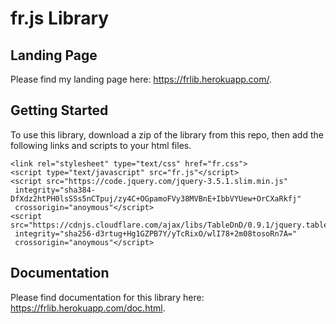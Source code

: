 # fr.js Library

## Landing Page

Please find my landing page here: https://frlib.herokuapp.com/.

## Getting Started

To use this library, download a zip of the library from this repo, then add the following links and scripts to your html files.

```
<link rel="stylesheet" type="text/css" href="fr.css">
<script type="text/javascript" src="fr.js"</script>
<script src="https://code.jquery.com/jquery-3.5.1.slim.min.js"
 integrity="sha384-DfXdz2htPH0lsSSs5nCTpuj/zy4C+OGpamoFVy38MVBnE+IbbVYUew+OrCXaRkfj"
 crossorigin="anoymous"</script>
<script src="https://cdnjs.cloudflare.com/ajax/libs/TableDnD/0.9.1/jquery.tablednd.js"
 integrity="sha256-d3rtug+Hg1GZPB7Y/yTcRixO/wlI78+2m08tosoRn7A="
 crossorigin="anoymous"</script>
 ```
 
## Documentation

Please find documentation for this library here: https://frlib.herokuapp.com/doc.html. 
